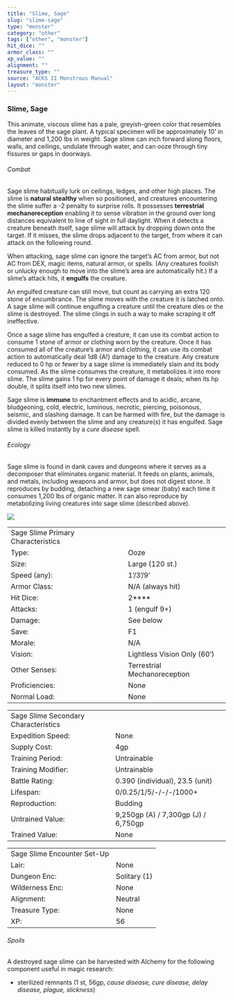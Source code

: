 ```yaml
---
title: "Slime, Sage"
slug: "slime-sage"
type: "monster"
category: "other"
tags: ["other", "monster"]
hit_dice: ""
armor_class: ""
xp_value: ""
alignment: ""
treasure_type: ""
source: "ACKS II Monstrous Manual"
layout: "monster"
---
```


### Slime, Sage

This animate, viscous slime has a pale, greyish-green color that resembles the leaves of the sage
plant. A typical specimen will be approximately 10’ in diameter and 1,200 lbs in weight. Sage slime
can inch forward along floors, walls, and ceilings, undulate through water, and can ooze through
tiny fissures or gaps in doorways.

###### Combat

Sage slime habitually lurk on ceilings, ledges, and other high places. The slime is **natural
stealthy** when so positioned, and creatures encountering the slime suffer a -2 penalty to surprise
rolls. It possesses **terrestrial mechanoreception** enabling it to sense vibration in the ground
over long distances equivalent to line of sight in full daylight. When it detects a creature beneath
itself, sage slime will attack by dropping down onto the target. If it misses, the slime drops
adjacent to the target, from where it can attack on the following round.

When attacking, sage slime can ignore the target’s AC from armor, but not AC from DEX, magic items,
natural armor, or spells. (Any creatures foolish or unlucky enough to move into the slime’s area are
automatically hit.) If a slime’s attack hits, it **engulfs** the creature.

An engulfed creature can still move, but count as carrying an extra 120 stone of encumbrance. The
slime moves with the creature it is latched onto. A sage slime will continue engulfing a creature
until the creature dies or the slime is destroyed. The slime clings in such a way to make scraping
it off ineffective.

Once a sage slime has engulfed a creature, it can use its combat action to consume 1 stone of armor
or clothing worn by the creature. Once it has consumed all of the creature’s armor and clothing, it
can use its combat action to automatically deal 1d8 {A!} damage to the creature. Any creature
reduced to 0 hp or fewer by a sage slime is immediately slain and its body consumed. As the slime
consumes the creature, it metabolizes it into more slime. The slime gains 1 hp for every point of
damage it deals; when its hp double, it splits itself into two new slimes.

Sage slime is **immune** to enchantment effects and to acidic, arcane, bludgeoning, cold, electric,
luminous, necrotic, piercing, poisonous, seismic, and slashing damage. It can be harmed with fire,
but the damage is divided evenly between the slime and any creature(s) it has engulfed. Sage slime
is killed instantly by a *cure disease* spell.

###### Ecology

Sage slime is found in dank caves and dungeons where it serves as a decomposer that eliminates
organic material. It feeds on plants, animals, and metals, including weapons and armor, but does not
digest stone. It reproduces by budding, detaching a new sage smear (baby) each time it consumes
1,200 lbs of organic matter. It can also reproduce by metabolizing living creatures into sage slime
(described above).

![](data:image/png;base64...)

|  |  |
| --- | --- |
| Sage Slime Primary Characteristics | |
| Type: | Ooze |
| Size: | Large (120 st.) |
| Speed (any): | 1’/3’/9’ |
| Armor Class: | N/A (always hit) |
| Hit Dice: | 2\*\*\*\* |
| Attacks: | 1 (engulf 9+) |
| Damage: | See below |
| Save: | F1 |
| Morale: | N/A |
| Vision: | Lightless Vision Only (60’) |
| Other Senses: | Terrestrial Mechanoreception |
| Proficiencies: | None |
| Normal Load: | None |

|  |  |
| --- | --- |
| Sage Slime Secondary Characteristics | |
| Expedition Speed: | None |
| Supply Cost: | 4gp |
| Training Period: | Untrainable |
| Training Modifier: | Untrainable |
| Battle Rating: | 0.390 (individual), 23.5 (unit) |
| Lifespan: | 0/0.25/1/5/-/-/-/1000+ |
| Reproduction: | Budding |
| Untrained Value: | 9,250gp (A) / 7,300gp (J) / 6,750gp |
| Trained Value: | None |

|  |  |
| --- | --- |
| Sage Slime Encounter Set-Up | |
| Lair: | None |
| Dungeon Enc: | Solitary (1) |
| Wilderness Enc: | None |
| Alignment: | Neutral |
| Treasure Type: | None |
| XP: | 56 |

###### Spoils

A destroyed sage slime can be harvested with Alchemy for the following component useful in magic
research:

* sterilized remnants (1 st, 56gp, *cause disease, cure disease, delay disease, plague, slickness*)
